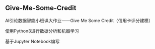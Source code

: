 ## Give-Me-Some-Credit
AI引论数据智能小班课大作业——Give Me Some Credit（信用卡评分建模）

使用Python3进行数据分析和机器学习

基于Jupyter Notebook编写
